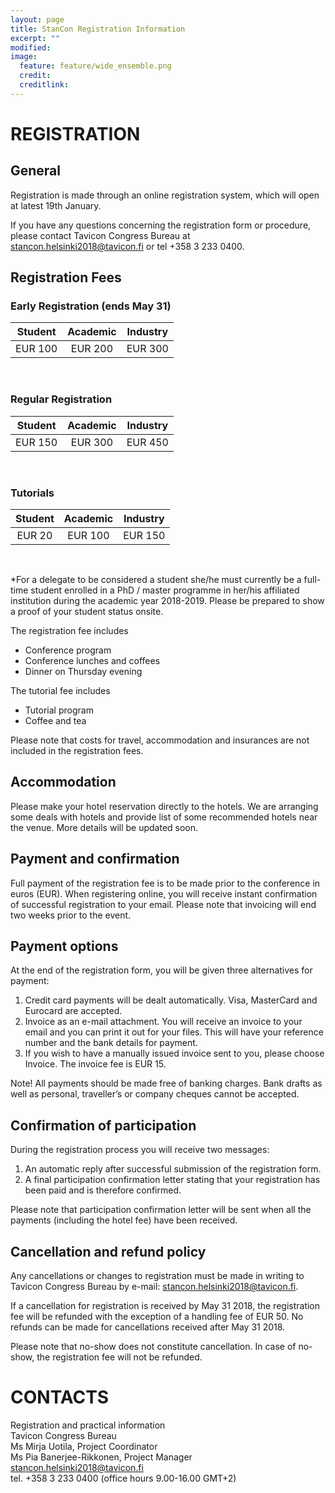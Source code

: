 ```yaml
---
layout: page
title: StanCon Registration Information
excerpt: ""
modified:
image:
  feature: feature/wide_ensemble.png
  credit:
  creditlink:
---
```


# REGISTRATION

## General

Registration is made through an online registration system, which will open at latest 19th January. <!-- Please [click here to register](https://ilmo.contio.fi/tavicon/main.aspx?id=165). -->

If you have any questions concerning the registration form or procedure, please contact Tavicon Congress Bureau at stancon.helsinki2018@tavicon.fi or tel +358 3 233 0400.

## Registration Fees 

### Early Registration (ends May 31)


| Student | Academic | Industry |
|:------:|:------:|:------:|
| EUR 100 | EUR 200 | EUR 300 |

<br>

### Regular Registration

| Student | Academic | Industry |
|:------:|:------:|:------:|
| EUR 150 | EUR 300 | EUR 450 |

<br>

### Tutorials

| Student | Academic | Industry |
|:------:|:------:|:------:|
| EUR 20 | EUR 100 | EUR 150 |

<br>

*For a delegate to be considered a student she/he must currently be a full-time student enrolled in a PhD / master programme in her/his affiliated institution during the academic year 2018-2019. Please be prepared to show a proof of your student status onsite.

The registration fee includes
* Conference program
* Conference lunches and coffees 
* Dinner on Thursday evening

The tutorial fee includes
* Tutorial program
* Coffee and tea

Please note that costs for travel, accommodation and insurances are not included in the registration fees.

## Accommodation

Please make your hotel reservation directly to the hotels. We are arranging some deals with hotels and provide list of some recommended hotels near the venue. More details will be updated soon.

## Payment and confirmation

Full payment of the registration fee is to be made prior to the conference in euros (EUR). When registering online, you will receive instant confirmation of successful registration to your email. Please note that invoicing will end two weeks prior to the event.

## Payment options

At the end of the registration form, you will be given three alternatives for payment:

1. Credit card payments will be dealt automatically. Visa, MasterCard and Eurocard are accepted.
2. Invoice as an e-mail attachment. You will receive an invoice to your email and you can print it out for your files. This will have your reference number and the bank details for payment. 
3. If you wish to have a manually issued invoice sent to you, please choose Invoice. The invoice fee is EUR 15.

Note! 
All payments should be made free of banking charges.
Bank drafts as well as personal, traveller’s or company cheques cannot be accepted.

## Confirmation of participation

 During the registration process you will receive two messages:
1. An automatic reply after successful submission of the registration form.  
2. A final participation confirmation letter stating that your registration has been paid and is therefore confirmed. 

Please note that participation confirmation letter will be sent when all the payments (including the hotel fee) have been received.

## Cancellation and refund policy

Any cancellations or changes to registration must be made in writing to Tavicon Congress Bureau by e-mail: stancon.helsinki2018@tavicon.fi. 

If a cancellation for registration is received by May 31 2018, the registration fee will be refunded with the exception of a handling fee of EUR 50. No refunds can be made for cancellations received after May 31 2018.
 
Please note that no-show does not constitute cancellation. In case of no-show, the registration fee will not be refunded. 

# CONTACTS

Registration and practical information<br>
Tavicon Congress Bureau<br>
Ms Mirja Uotila, Project Coordinator<br>
Ms Pia Banerjee-Rikkonen, Project Manager<br>
stancon.helsinki2018@tavicon.fi<br>
tel. +358 3 233 0400 (office hours 9.00-16.00 GMT+2)<br>
